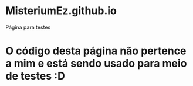 # MisteriumEz.github.io
Página para testes
# O código desta página não pertence a mim e está sendo usado para meio de testes :D
